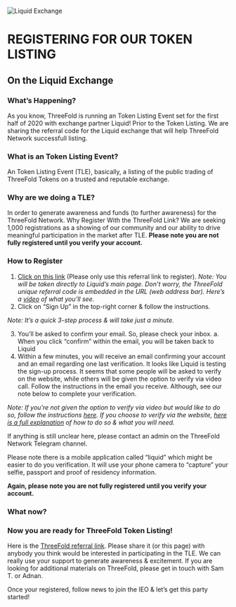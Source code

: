 ![Liquid Exchange](https://raw.githubusercontent.com/threefoldfoundation/info_tokens/master/docs/img/liquid.png)

# REGISTERING FOR OUR TOKEN LISTING 
## On the Liquid Exchange

### What’s Happening?
As you know, ThreeFold is running an Token Listing Event set for the first half of 2020 with exchange partner Liquid! Prior to the Token Listing. We are sharing the referral code for the Liquid exchange that will help ThreeFold Network successfull listing. 

### What is an Token Listing Event?
An Token Listing Event (TLE), basically, a listing of the public trading of ThreeFold Tokens on a trusted and reputable exchange.

### Why are we doing a TLE?
In order to generate awareness and funds (to further awareness) for the ThreeFold Network.
Why Register With the ThreeFold Link?
We are seeking 1,000 registrations as a showing of our community and our ability to drive meaningful participation in the market after TLE. **Please note you are not fully registered until you verify your account.**

### How to Register
1. [Click on this link](https://www.liquid.com?affiliate=kmOSQysu714987) (Please only use this referral link to register). 
*Note: You will be taken directly to Liquid’s main page. Don’t worry, the ThreeFold unique referral code is embedded in the URL (web address bar). Here’s a [video](https://vimeo.com/375504192/5ff16ed9dc) of what you’ll see.*
2. Click on “Sign Up” in the top-right corner & follow the instructions.

*Note: It’s a quick 3-step process & will take just a minute.*

3. You’ll be asked to confirm your email. So, please check your inbox.
  a. When you click “confirm” within the email, you will be taken back to Liquid
4. Within a few minutes, you will receive an email confirming your account and an email regarding one last verification. It looks like Liquid is testing the sign-up process. It seems that some people will be asked to verify on the website, while others will be given the option to verify via video call. Follow the instructions in the email you receive. Although, see our note below to complete your verification.

*Note: If you’re not given the option to verify via video but would like to do so, follow the instructions [here](https://help.liquid.com/en/articles/3104816-video-call-kyc-verification). If you choose to verify via the website, [here is a full explanation](https://help.liquid.com/en/articles/2273305-how-do-i-verify-kyc-my-liquid-account) of how to do so & what you will need.*

If anything is still unclear here, please contact an admin on the ThreeFold Network Telegram channel.

Please note there is a mobile application called “liquid” which might be easier to do you verification. It will  use your phone camera to “capture” your selfie, passport and proof of residency information.

**Again, please note you are not fully registered until you verify your account.**

### What now?
### Now you are ready for ThreeFold Token Listing!

Here is the [ThreeFold referral link](https://www.liquid.com?affiliate=kmOSQysu714987). Please share it (or this page) with anybody you think would be interested in participating in the TLE. We can really use your support to generate awareness & excitement. If you are looking for additional materials on ThreeFold, please get in touch with Sam T. or Adnan.

Once your registered, follow news to join the IEO & let’s get this party started!
